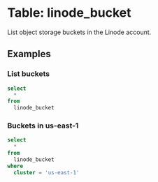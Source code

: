 # Table: linode_bucket

List object storage buckets in the Linode account.

## Examples

### List buckets

```sql
select
  *
from
  linode_bucket
```

### Buckets in us-east-1

```sql
select
  *
from
  linode_bucket
where
  cluster = 'us-east-1'
```
